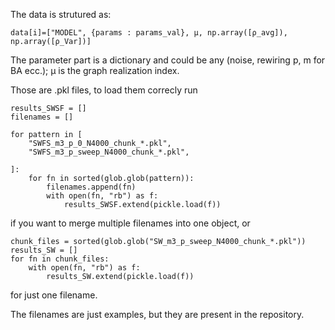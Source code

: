 The data is strutured as:

`data[i]=["MODEL", {params : params_val}, μ, np.array([ρ_avg]), np.array([ρ_Var])] `

The parameter part is a dictionary and could be any (noise, rewiring p, m for BA ecc.);
μ is the graph realization index.

Those are .pkl files, to load them correcly run

```
results_SWSF = []
filenames = []    

for pattern in [
    "SWFS_m3_p_0_N4000_chunk_*.pkl",
    "SWFS_m3_p_sweep_N4000_chunk_*.pkl",

]:
    for fn in sorted(glob.glob(pattern)):
        filenames.append(fn)
        with open(fn, "rb") as f:
            results_SWSF.extend(pickle.load(f))
```
if you want to merge multiple filenames into one object, or
```
chunk_files = sorted(glob.glob("SW_m3_p_sweep_N4000_chunk_*.pkl"))
results_SW = []
for fn in chunk_files:
    with open(fn, "rb") as f:
        results_SW.extend(pickle.load(f))
```
for just one filename.

The filenames are just examples, but they are present in the repository.
